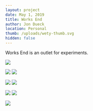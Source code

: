 ```yaml
---
layout: project
date: May 1, 2019
title: Works End
author: Jon Dueck
location: Personal
thumb: /uploads/wety-thumb.svg
hidden: false
---
```


Works End is an outlet for experiments.

![](/uploads/wety-full.svg)

![](/uploads/wety-thumb.svg#half)
![](/uploads/wety-strike.svg#half)

![](/uploads/wety_shirt-wety-lg.png#half)
![](/uploads/wety_shirt-strikethrough-lg.png#half)

![](/uploads/wety_shirt-wavy.png#half)
![](/uploads/wety_shirt-wavy.png#half)

![](/uploads/wety_hoodie-tytm-lg.png)
